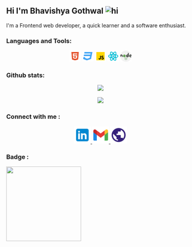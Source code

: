 ## Hi I'm Bhavishya Gothwal <img src="https://user-images.githubusercontent.com/1303154/88677602-1635ba80-d120-11ea-84d8-d263ba5fc3c0.gif" width="28px" alt="hi">

I'm a Frontend web developer, a quick learner and a software enthusiast. 


### Languages and Tools:

<div align="center">
<img height="30" padding = "0.5rem" src="https://raw.githubusercontent.com/Utkarsh-190/Utkarsh-190/main/assets/html.svg">
<img height="30" padding = "0.5rem" src="https://raw.githubusercontent.com/Utkarsh-190/Utkarsh-190/main/assets/css.svg">
<img height="30" padding = "0.5rem" src="https://raw.githubusercontent.com/Utkarsh-190/Utkarsh-190/main/assets/javascript.svg">
<img height="30" padding = "0.5rem" src="https://raw.githubusercontent.com/Utkarsh-190/Utkarsh-190/main/assets/react.svg">
<img height="30" padding = "0.5rem" src="https://raw.githubusercontent.com/Utkarsh-190/Utkarsh-190/main/assets/nodejs.png">
</div>


### Github stats:

<p align="center"> <img width="48%" src="https://github-readme-stats.vercel.app/api?username=bhaviishya98&show_icons=true&theme=tokyonight&hide=stars&include_all_commits=true" /> </p>

<p align="center"> <img width="48%" src="https://github-readme-streak-stats.herokuapp.com/?user=bhaviishya98&theme=tokyonight" /> </p>
  

### Connect with me  :

<div align="center">
   <a href="https://www.linkedin.com/in/bhaviishya98/" ><img src="https://raw.githubusercontent.com/Utkarsh-190/Utkarsh-190/main/assets/linkedin.svg" height="45px" padding = "0.5rem"/>  </a>
  <a href="mailto:bhavishya.hr.36t@gmail.com" ><img src="https://raw.githubusercontent.com/Utkarsh-190/Utkarsh-190/main/assets/gmail.svg" alt="Utkarsh Tyagi | Gmail" height="45px" padding = "0.5rem"/>  </a>
  <a href="https://kshitizpratap.github.io/VS-Portfolio/" > <img src="https://raw.githubusercontent.com/Utkarsh-190/Utkarsh-190/main/assets/globe.png" alt="Utkarsh Tyagi | Website" height="45px" padding = "0.5rem"/>  </a>
</div>

### Badge :
<div>
  <img src = "https://www.holopin.io/_next/image?url=https%3A%2F%2Fassets.holopin.io%2FeyJidWNrZXQiOiJob2xvcGluLWFzc2V0cyIsImtleSI6ImFzc2V0cy9jbDhlcTN6OWMwMzU3MDlsM2Z4OTluOHg2IiwiZWRpdHMiOnsicm90YXRlIjpudWxsfX0%3D&w=1920&q=75" height="200px" width="200px"/>
</div>
